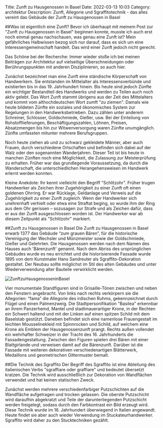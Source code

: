 Title: Zunft zu Hausgenossen in Basel 
Date: 2022-03-13 10:03
Category: architektur
Description: Zunft, Allegorie und Sgraffitotechnik - das alles vereint das Gebäude der Zunft zu Hausgenossen in Basel 

##Was ist eigentlich eine Zunft? 
Bevor ich überhaupt mit meinem Post zur "Zunft zu Hausgenossen in Basel" beginnen konnte, musste ich auch erst noch einmal genau nachschauen, was genau eine Zunft ist?
Mein gefährliches Halbwissen bezog sich nur darauf, dass es sich um eine Interessengemeinschaft handelt.
Das wird einer Zunft jedoch nicht gerecht. 

Das Schöne bei der Recherche: Immer wieder stoße ich bei meinen Beiträgen zur Architektur auf vielseitige Überschneidungen oder Berührungspunkten mit anderen Disziplinieren, so auch hier. 

Zunächst bezeichnet man eine Zunft eine ständische Körperschaft von Handwerkern.
Sie entstanden im Mittelalter als Interessensverbünde und existierten bis in das 19. Jahrhundert hinein.
Bis heute sind jedoch Zünfte ein wichtiger Bestandteil des Handwerks und werden zu Teilen auch noch aktiv gelebt.
Das Wort Zunft stammt übrigens aus der Zeit des Mittelalters und kommt vom althochdeutschen Wort zumft "zu ziemen".
Damals wie heute bildeten Zünfte ein soziales und ökonomisches System zur Regelungen in den Handwerksbetrieben.
Dazu zählen unter anderem Schreiner, Schlosser, Goldschmiede, Gießer, usw.
Bei der Einteilung von Rohstofflieferungen, Beschäftigungszahlen, Löhnen, Preisen, Absatzmengen bis hin zur Witwenversorgung waren Zünfte unumgänglich.
Zünfte umfassten mitunter mehrere Berufsgruppen. 

Noch heute ziehen ab und zu schwarz gekleidete Männer, aber auch Frauen, durch verschiedene Ortschaften und befinden sich dabei auf der Walz oder den sogenannten Wanderjahren.
Dieser Teil ist bis heute in manchen Zünften noch eine Möglichkeit, die Zulassung zur Meisterprüfung zu erhalten.
Früher war das grundlegende Voraussetzung, da durch die Wanderschaft, die unterschiedlichen Herangehensweisen im Handwerk erlernt werden konnten. 

Kleine Anekdote: Ihr kennt vielleicht den Begriff "Schlitzohr".
Früher trugen Handwerker als Zeichen ihrer Zugehörigkeit zu einer Zunft oft einen goldenen Ohrring.
Er war Rücklage, Geldanlage und Verweis auf die Zugehörigkeit zu einer Zunft zugleich.
Wenn der Handwerker sich unehrenhaft verhielt oder etwa eine Straftat beging, so wurde ihm der Ring aus dem Ohr gerissen – sozusagen zur Strafe und als Zeichen dafür, dass er aus der Zunft ausgeschlossen worden ist.
Der Handwerker war ab diesem Zeitpunkt als "Schlitzohr" markiert. 

##Zunft zu Hausgenossen in Basel 
Die Zunft zu Hausgenossen in Basel erwarb 1377 das Gebäude “zum grauen Bären”, für die historische Vereinigung der Wechsler und Münzmeister sowie der Goldschmiede, Gießer und Gelehrten.
Die Hausgenossen werden nach dem Namen des Hauses auch 'Bärenzunft' genannt.
Nach dem Abriss des ursprünglichen Gebäudes wurde es neu errichtet und die historisierende Fassade wurde 1895 von dem Kunstmaler Hans Sandreuter als Sgraffito-Dekoration gestaltet.
Der Neubau sollte möglichst im Stil des alten Gebäudes und unter Wiederverwendung alter Bauteile verwirklicht werden. 

![ZunftzuHausgenosseninBasel]({static}/images/2022-04-01_Zunft-zu-Hausgenossen-in-Basel/ZunfthauszuBasel.jpg)

Vier monumentale Standfiguren sind in Grisaille-Tönen zwischen und neben den Fenstern angebracht.
Von links nach rechts verkörpern sie die Allegorien: “fama” die Allegorie des irdischen Ruhms, gekennzeichnet durch Flügel und einen Palmenzweig.
Die Stadtpersonifikation "Basilea" erkennbar an ihrem Panzerhemd, Mantel und stadtmauerartiger Krone, in der Rechten ein Schwert haltend und mit der Linken auf einen spitzen Schild mit dem Baselstab gestützt.
Daneben befindet sich eine namenlose Frauengestalt im leichten Mousselinekleid mit Spinnrocken und Schild, auf welchem eine Krone als Emblem der Hausgenossenzunft prangt.
Rechts außen vollendet ein wehrhafter Schweizer in der Tracht des 16. Jahrhunderts die Fassadengestaltung.
Zwischen den Figuren spielen drei Bären mit einer Blattgirlande und verweisen damit auf die Bärenzunft.
Darüber ist die Fassade mit weiteren dekorativen verschiedenartigen Blätterwerk, Medaillons und geometrischen Gittermuster bemalt. 

##Die Technik des Sgraffito 
Der Begriff des Sgraffito ist eine Ableitung des italienischen Verbs "sgraffiare oder graffiare" und bedeutet übersetzt kratzen.
Die Technik wird ausschließlich zur Dekoration von Wandflächen verwendet und hat keinen statischen Zweck. 

Zunächst werden mehrere verschiedenfarbiger Putzschichten auf die Wandfläche aufgetragen und trocken gelassen.
Die oberste Putzschicht wird daraufhin abgekratzt und Teile der darunterliegenden Putzschicht werden freigelegt, sodass durch den Farbkontrast ein Bild erzeugt wird.
Diese Technik wurde im 16. Jahrhundert überwiegend in Italien angewandt.
Heute findet sie aber auch wieder Verwendung im Stuckateurhandwerker.
Sgraffito wird daher zu den Stucktechniken gezählt.